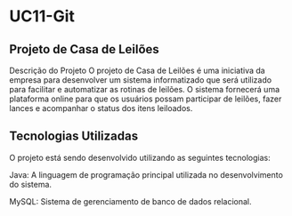 # UC11-Git
## Projeto de Casa de Leilões
Descrição do Projeto O projeto de Casa de Leilões é uma iniciativa da empresa para desenvolver um sistema informatizado que será utilizado para facilitar e automatizar as rotinas de leilões. O sistema fornecerá uma plataforma online para que os usuários possam participar de leilões, fazer lances e acompanhar o status dos itens leiloados.

## Tecnologias Utilizadas
O projeto está sendo desenvolvido utilizando as seguintes tecnologias:

Java: A linguagem de programação principal utilizada no desenvolvimento do sistema.

MySQL: Sistema de gerenciamento de banco de dados relacional.
